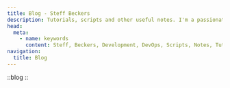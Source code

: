 ```yaml
---
title: Blog - Steff Beckers
description: Tutorials, scripts and other useful notes. I'm a passionate developer with a strong focus on web development and DevOps. I thrive on learning and working with the latest technologies and frameworks to continuously grow my expertise. I enjoy collaborating as part of a team in an agile environment, where I can contribute to building impactful solutions. I'm detail-oriented, committed to getting things right, and understand that even the smallest details can make a big difference.
head:
  meta:
    - name: keywords
      content: Steff, Beckers, Development, DevOps, Scripts, Notes, Tutorials, Blog
navigation:
  title: Blog
---
```


::blog
::
